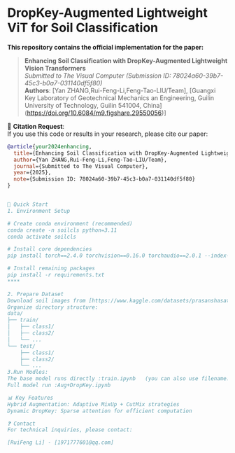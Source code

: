 # DropKey-Augmented Lightweight ViT for Soil Classification

**This repository contains the official implementation for the paper:**  
> **Enhancing Soil Classification with DropKey-Augmented Lightweight Vision Transformers**  
> *Submitted to The Visual Computer (Submission ID: 78024a60-39b7-45c3-b0a7-031140df5f80)*  
> **Authors**: [Yan ZHANG,Rui-Feng-Li,Feng-Tao-LIU/Team], [Guangxi Key Laboratory of Geotechnical Mechanics an Engineering, Guilin University of Technology, Guilin 541004, China]  
> (https://doi.org/10.6084/m9.figshare.29550056)]

📢 **Citation Request**:  
If you use this code or results in your research, please cite our paper:
```bibtex
@article{your2024enhancing,
  title={Enhancing Soil Classification with DropKey-Augmented Lightweight Vision Transformers},
  author={Yan ZHANG,Rui-Feng-Li,Feng-Tao-LIU/Team},
  journal={Submitted to The Visual Computer},
  year={2025},
  note={Submission ID: 78024a60-39b7-45c3-b0a7-031140df5f80}
}


🚀 Quick Start
1. Environment Setup

# Create conda environment (recommended)
conda create -n soilcls python=3.11
conda activate soilcls

# Install core dependencies
pip install torch==2.4.0 torchvision==0.16.0 torchaudio==2.0.1 --index-url https://download.pytorch.org/whl/cu121

# Install remaining packages
pip install -r requirements.txt
****

2. Prepare Dataset
Download soil images from [https://www.kaggle.com/datasets/prasanshasatpathy/soil-types/https://www.kaggle.com/datasets/jhislainematchouath/soil-types-dataset]
Organize directory structure:
data/
├── train/
│   ├── class1/
│   ├── class2/
│   └── ...
└── test/
    ├── class1/
    ├── class2/
    └── ...
3.Run Modles:
The base model runs directly :train.ipynb   (you can also use filename.py  Running model with command at terminal:python train.py or python train.ipynb )
Full model run :Aug+DropKey.ipynb

📊 Key Features
Hybrid Augmentation: Adaptive MixUp + CutMix strategies
Dynamic DropKey: Sparse attention for efficient computation

❓ Contact
For technical inquiries, please contact:

[RuiFeng Li] - [1971777601@qq.com]

